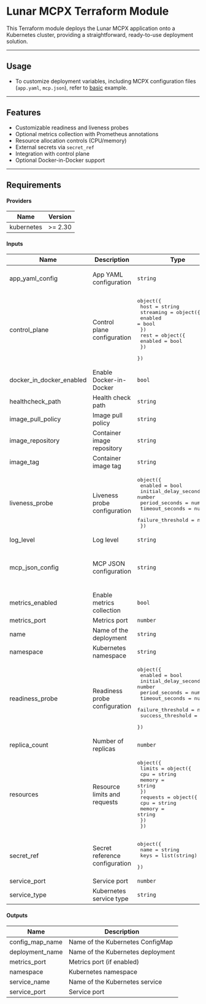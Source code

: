 # Lunar MCPX Terraform Module

This Terraform module deploys the Lunar MCPX application onto a Kubernetes cluster, providing a straightforward, ready-to-use deployment solution.

---

## Usage
- To customize deployment variables, including MCPX configuration files (`app.yaml`, `mcp.json`), refer to [basic](basic) example.

---

## Features

* Customizable readiness and liveness probes
* Optional metrics collection with Prometheus annotations
* Resource allocation controls (CPU/memory)
* External secrets via `secret_ref`
* Integration with control plane
* Optional Docker-in-Docker support

---

## Requirements

#### Providers

| Name | Version |
|------|---------|
| kubernetes | >= 2.30 |

#### Inputs

| Name | Description | Type | Default | Required |
|------|-------------|------|---------|:--------:|
| app_yaml_config | App YAML configuration | `string` | `"auth:\n  enabled: false\npermissions:\n  base: \"allow\"\ntoolExtensions:\n  services: {}\n"` | no |
| control_plane | Control plane configuration | <pre>object({<br>    host = string<br>    streaming = object({<br>      enabled = bool<br>    })<br>    rest = object({<br>      enabled = bool<br>    })<br>  })</pre> | <pre>{<br>  "host": "",<br>  "rest": {<br>    "enabled": false<br>  },<br>  "streaming": {<br>    "enabled": false<br>  }<br>}</pre> | no |
| docker_in_docker_enabled | Enable Docker-in-Docker | `bool` | `false` | no |
| healthcheck_path | Health check path | `string` | `"/healthcheck"` | no |
| image_pull_policy | Image pull policy | `string` | `"IfNotPresent"` | no |
| image_repository | Container image repository | `string` | `"us-central1-docker.pkg.dev/prj-common-442813/mcpx/mcpx"` | no |
| image_tag | Container image tag | `string` | `"0.1.6"` | no |
| liveness_probe | Liveness probe configuration | <pre>object({<br>    enabled               = bool<br>    initial_delay_seconds = number<br>    period_seconds        = number<br>    timeout_seconds       = number<br>    failure_threshold     = number<br>  })</pre> | <pre>{<br>  "enabled": true,<br>  "failure_threshold": 3,<br>  "initial_delay_seconds": 10,<br>  "period_seconds": 10,<br>  "timeout_seconds": 1<br>}</pre> | no |
| log_level | Log level | `string` | `"info"` | no |
| mcp_json_config | MCP JSON configuration | `string` | `"{\n  \"mcpServers\": {\n    \"time\": {\n      \"command\": \"uvx\",\n      \"args\": [\"mcp-server-time\", \"--local-timezone=America/New_York\"]\n    }\n  }\n}\n"` | no |
| metrics_enabled | Enable metrics collection | `bool` | `true` | no |
| metrics_port | Metrics port | `number` | `3000` | no |
| name | Name of the deployment | `string` | `"lunar-mcpx"` | no |
| namespace | Kubernetes namespace | `string` | `"default"` | no |
| readiness_probe | Readiness probe configuration | <pre>object({<br>    enabled               = bool<br>    initial_delay_seconds = number<br>    period_seconds        = number<br>    timeout_seconds       = number<br>    failure_threshold     = number<br>    success_threshold     = number<br>  })</pre> | <pre>{<br>  "enabled": true,<br>  "failure_threshold": 3,<br>  "initial_delay_seconds": 5,<br>  "period_seconds": 5,<br>  "success_threshold": 1,<br>  "timeout_seconds": 1<br>}</pre> | no |
| replica_count | Number of replicas | `number` | `1` | no |
| resources | Resource limits and requests | <pre>object({<br>    limits = object({<br>      cpu    = string<br>      memory = string<br>    })<br>    requests = object({<br>      cpu    = string<br>      memory = string<br>    })<br>  })</pre> | <pre>{<br>  "limits": {<br>    "cpu": "500m",<br>    "memory": "264Mi"<br>  },<br>  "requests": {<br>    "cpu": "250m",<br>    "memory": "128Mi"<br>  }<br>}</pre> | no |
| secret_ref | Secret reference configuration | <pre>object({<br>    name = string<br>    keys = list(string)<br>  })</pre> | <pre>{<br>  "keys": [],<br>  "name": ""<br>}</pre> | no |
| service_port | Service port | `number` | `9000` | no |
| service_type | Kubernetes service type | `string` | `"LoadBalancer"` | no |

#### Outputs

| Name | Description |
|------|-------------|
| config_map_name | Name of the Kubernetes ConfigMap |
| deployment_name | Name of the Kubernetes deployment |
| metrics_port | Metrics port (if enabled) |
| namespace | Kubernetes namespace |
| service_name | Name of the Kubernetes service |
| service_port | Service port |

